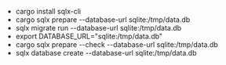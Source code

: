 - cargo install sqlx-cli
- cargo sqlx prepare --database-url sqlite:/tmp/data.db
- sqlx migrate run --database-url sqlite:/tmp/data.db
- export DATABASE_URL="sqlite:/tmp/data.db"
- cargo sqlx prepare --check --database-url sqlite:/tmp/data.db
- sqlx database create --database-url sqlite:/tmp/data.db
